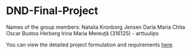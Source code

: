 # DND-Final-Project

Names of the group members:
Natalia Kronborg Jensen
Daria Maria Chita
Oscar Bustos Herberg
Irina Maria Mereuță (316125) - arttuulips 

You can view the detailed project formulation and requirements [here](./ProjectFormulation.md).
